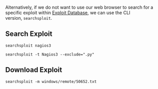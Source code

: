 Alternatively, if we do not want to use our web browser to search for a specific exploit within [Exploit Database](https://www.exploit-db.com/), we can use the CLI version, `searchsploit`.

## Search Exploit

```shell-session
searchsploit nagios3
```

```shell-session
searchsploit -t Nagios3 --exclude=".py"
```

## Download Exploit

```shell-session
searchsploit -m windows/remote/50652.txt
```